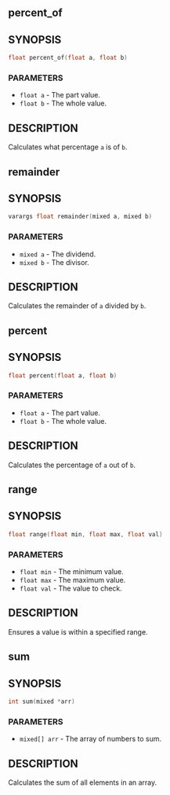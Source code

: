 ## percent_of

## SYNOPSIS

```c
float percent_of(float a, float b)
```

### PARAMETERS

* `float a` - The part value.
* `float b` - The whole value.

## DESCRIPTION

Calculates what percentage `a` is of `b`.

## remainder

## SYNOPSIS

```c
varargs float remainder(mixed a, mixed b)
```

### PARAMETERS

* `mixed a` - The dividend.
* `mixed b` - The divisor.

## DESCRIPTION

Calculates the remainder of `a` divided by `b`.

## percent

## SYNOPSIS

```c
float percent(float a, float b)
```

### PARAMETERS

* `float a` - The part value.
* `float b` - The whole value.

## DESCRIPTION

Calculates the percentage of `a` out of `b`.

## range

## SYNOPSIS

```c
float range(float min, float max, float val)
```

### PARAMETERS

* `float min` - The minimum value.
* `float max` - The maximum value.
* `float val` - The value to check.

## DESCRIPTION

Ensures a value is within a specified range.

## sum

## SYNOPSIS

```c
int sum(mixed *arr)
```

### PARAMETERS

* `mixed[] arr` - The array of numbers to sum.

## DESCRIPTION

Calculates the sum of all elements in an array.

